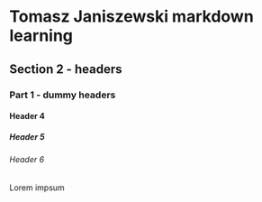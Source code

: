 # Tomasz Janiszewski markdown learning
## Section 2 - headers
### Part 1 - dummy headers
#### Header 4
##### Header 5
###### Header 6
Lorem impsum
